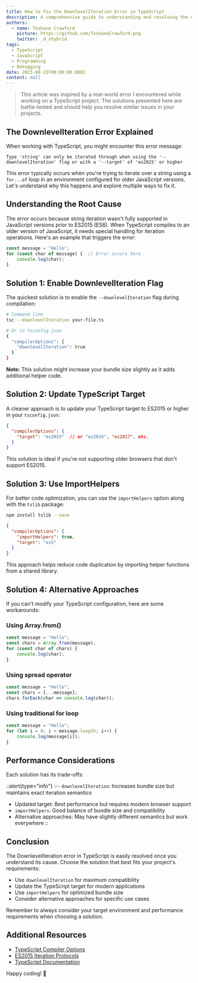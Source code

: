 ```yaml
---
title: How to Fix the DownlevelIteration Error in TypeScript
description: A comprehensive guide to understanding and resolving the downlevelIteration error in TypeScript, with multiple solution approaches.
authors:
  - name: Teshane Crawford
    picture: https://github.com/TeshaneCrawford.png
    twitter: _d_shybrid
tags:
  - TypeScript
  - JavaScript
  - Programming
  - Debugging
date: 2023-08-15T00:00:00.000Z
content: null
---
```


> This article was inspired by a real-world error I encountered while working on a TypeScript project. The solutions presented here are battle-tested and should help you resolve similar issues in your projects.

## The DownlevelIteration Error Explained

When working with TypeScript, you might encounter this error message:

```text
Type 'string' can only be iterated through when using the '--downlevelIteration' flag or with a '--target' of 'es2015' or higher
```

This error typically occurs when you're trying to iterate over a string using a `for...of` loop in an environment configured for older JavaScript versions. Let's understand why this happens and explore multiple ways to fix it.

## Understanding the Root Cause

The error occurs because string iteration wasn't fully supported in JavaScript versions prior to ES2015 (ES6). When TypeScript compiles to an older version of JavaScript, it needs special handling for iteration operations. Here's an example that triggers the error:

```ts [file.ts]
const message = "Hello";
for (const char of message) {  // Error occurs here
    console.log(char);
}
```

## Solution 1: Enable DownlevelIteration Flag

The quickest solution is to enable the `--downlevelIteration` flag during compilation:

```bash
# Command line
tsc --downlevelIteration your-file.ts

# Or in tsconfig.json
{
  "compilerOptions": {
    "downlevelIteration": true
  }
}
```

**Note:** This solution might increase your bundle size slightly as it adds additional helper code.

## Solution 2: Update TypeScript Target

A cleaner approach is to update your TypeScript target to ES2015 or higher in your `tsconfig.json`:

```json [tsconfig.json]
{
  "compilerOptions": {
    "target": "es2015"  // or "es2016", "es2017", etc.
  }
}
```

This solution is ideal if you're not supporting older browsers that don't support ES2015.

## Solution 3: Use ImportHelpers

For better code optimization, you can use the `importHelpers` option along with the `tslib` package:

```bash [terminal]
npm install tslib --save
```

```json [tsconfig.json]
{
  "compilerOptions": {
    "importHelpers": true,
    "target": "es5"
  }
}
```

This approach helps reduce code duplication by importing helper functions from a shared library.

## Solution 4: Alternative Approaches

If you can't modify your TypeScript configuration, here are some workarounds:

### Using Array.from()

```ts [file.ts]
const message = "Hello";
const chars = Array.from(message);
for (const char of chars) {
    console.log(char);
}
```

### Using spread operator

```ts [file.ts]
const message = "Hello";
const chars = [...message];
chars.forEach(char => console.log(char));
```

### Using traditional for loop

```ts [file.ts]
const message = "Hello";
for (let i = 0; i < message.length; i++) {
    console.log(message[i]);
}
```

## Performance Considerations

Each solution has its trade-offs:

::alert{type="info"}
💡- `downlevelIteration`: Increases bundle size but maintains exact iteration semantics
- Updated target: Best performance but requires modern browser support
- `importHelpers`: Good balance of bundle size and compatibility
- Alternative approaches: May have slightly different semantics but work everywhere
::

## Conclusion

The DownlevelIteration error in TypeScript is easily resolved once you understand its cause. Choose the solution that best fits your project's requirements:

- Use `downlevelIteration` for maximum compatibility
- Update the TypeScript target for modern applications
- Use `importHelpers` for optimized bundle size
- Consider alternative approaches for specific use cases

Remember to always consider your target environment and performance requirements when choosing a solution.

## Additional Resources

- [TypeScript Compiler Options](https://www.typescriptlang.org/tsconfig)
- [ES2015 Iteration Protocols](https://developer.mozilla.org/en-US/docs/Web/JavaScript/Reference/Iteration_protocols)
- [TypeScript Documentation](https://www.typescriptlang.org/docs/)

Happy coding! 🚀
